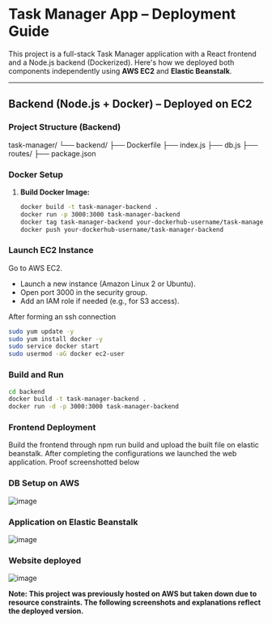 # Task Manager App – Deployment Guide

This project is a full-stack Task Manager application with a React frontend and a Node.js backend (Dockerized). Here's how we deployed both components independently using **AWS EC2** and **Elastic Beanstalk**.

---

## Backend (Node.js + Docker) – Deployed on EC2

###  Project Structure (Backend)
task-manager/
└── backend/
├── Dockerfile
├── index.js
├── db.js
├── routes/
├── package.json


### Docker Setup

1. **Build Docker Image:**
   ```bash
   docker build -t task-manager-backend .
   docker run -p 3000:3000 task-manager-backend
   docker tag task-manager-backend your-dockerhub-username/task-manager-backend
   docker push your-dockerhub-username/task-manager-backend

### Launch EC2 Instance
Go to AWS EC2.
- Launch a new instance (Amazon Linux 2 or Ubuntu).
- Open port 3000 in the security group.
- Add an IAM role if needed (e.g., for S3 access).

After forming an ssh connection

```bash
sudo yum update -y
sudo yum install docker -y
sudo service docker start
sudo usermod -aG docker ec2-user
```

### Build and Run
```bash
cd backend
docker build -t task-manager-backend .
docker run -d -p 3000:3000 task-manager-backend
```
### Frontend Deployment
Build the frontend through npm run build
and upload the built file on elastic beanstalk. After completing the configurations we launched the web application. Proof screenshotted below

### DB Setup on AWS
![image](https://github.com/user-attachments/assets/9818141e-5488-428b-86b7-9bb6ccda9174)

### Application on Elastic Beanstalk
![image](https://github.com/user-attachments/assets/3aa0e7c0-dd66-491d-9382-1eb6d5e4cc46)

### Website deployed
![image](https://github.com/user-attachments/assets/b9845b73-c67a-4280-9afa-a5e6096cdd4b)


**Note: This project was previously hosted on AWS but taken down due to resource constraints. The following screenshots and explanations reflect the deployed version.**






